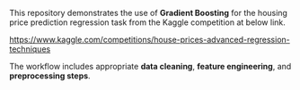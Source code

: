 This repository demonstrates the use of **Gradient Boosting** for the housing price prediction regression task from the Kaggle competition at below link.

https://www.kaggle.com/competitions/house-prices-advanced-regression-techniques

The workflow includes appropriate **data cleaning**, **feature engineering**, and **preprocessing steps**.

